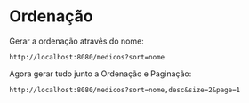 # Ordenação
Gerar a ordenação atravês do nome:
````
http://localhost:8080/medicos?sort=nome
````
Agora gerar tudo junto a Ordenação e Paginação:
````
http://localhost:8080/medicos?sort=nome,desc&size=2&page=1
````